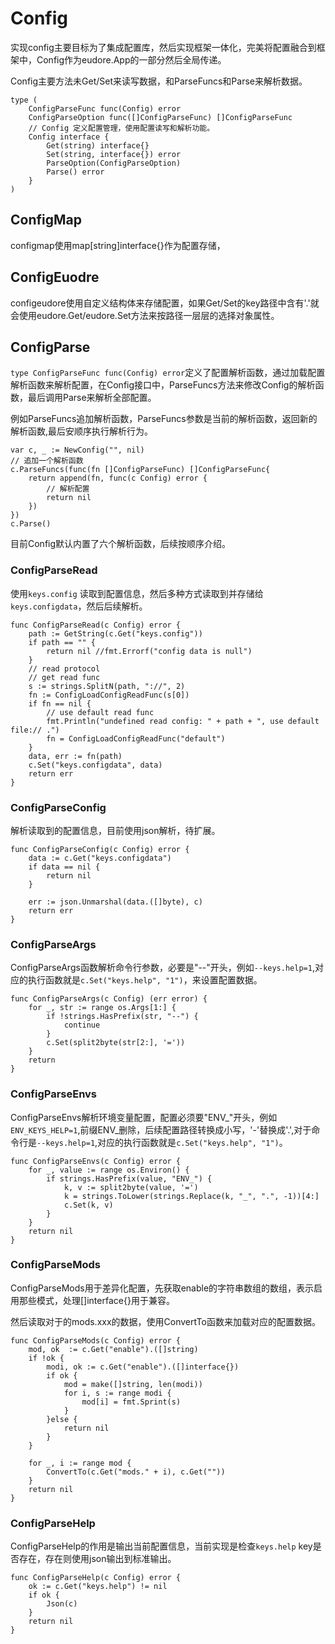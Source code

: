 # Config

实现config主要目标为了集成配置库，然后实现框架一体化，完美将配置融合到框架中，Config作为eudore.App的一部分然后全局传递。

Config主要方法未Get/Set来读写数据，和ParseFuncs和Parse来解析数据。

```golang
type (
	ConfigParseFunc func(Config) error
	ConfigParseOption func([]ConfigParseFunc) []ConfigParseFunc
	// Config 定义配置管理，使用配置读写和解析功能。
	Config interface {
		Get(string) interface{}
		Set(string, interface{}) error
		ParseOption(ConfigParseOption)
		Parse() error
	}
)
```

##  ConfigMap

configmap使用map[string]interface{}作为配置存储，

## ConfigEuodre

configeudore使用自定义结构体来存储配置，如果Get/Set的key路径中含有'.'就会使用eudore.Get/eudore.Set方法来按路径一层层的选择对象属性。

## ConfigParse

`type ConfigParseFunc func(Config) error`定义了配置解析函数，通过加载配置解析函数来解析配置，在Config接口中，ParseFuncs方法来修改Config的解析函数，最后调用Parse来解析全部配置。


例如ParseFuncs追加解析函数，ParseFuncs参数是当前的解析函数，返回新的解析函数,最后安顺序执行解析行为。

```golang
var c, _ := NewConfig("", nil)
// 追加一个解析函数
c.ParseFuncs(func(fn []ConfigParseFunc) []ConfigParseFunc{
	return append(fn, func(c Config) error {
		// 解析配置
		return nil
	})
})
c.Parse()
```

目前Config默认内置了六个解析函数，后续按顺序介绍。

### ConfigParseRead

使用`keys.config` 读取到配置信息，然后多种方式读取到并存储给`keys.configdata`，然后后续解析。

```golang
func ConfigParseRead(c Config) error {
	path := GetString(c.Get("keys.config"))
	if path == "" {
		return nil //fmt.Errorf("config data is null")
	}
	// read protocol
	// get read func
	s := strings.SplitN(path, "://", 2)
	fn := ConfigLoadConfigReadFunc(s[0])
	if fn == nil {
		// use default read func
		fmt.Println("undefined read config: " + path + ", use default file:// .")
		fn = ConfigLoadConfigReadFunc("default")
	}
	data, err := fn(path)
	c.Set("keys.configdata", data)
	return err
}
```

### ConfigParseConfig

解析读取到的配置信息，目前使用json解析，待扩展。

```golang
func ConfigParseConfig(c Config) error {
	data := c.Get("keys.configdata")
	if data == nil {
		return nil
	}

	err := json.Unmarshal(data.([]byte), c)
	return err	
}

```

### ConfigParseArgs

ConfigParseArgs函数解析命令行参数，必要是"--"开头，例如`--keys.help=1`,对应的执行函数就是`c.Set("keys.help", "1")`，来设置配置数据。

```golang
func ConfigParseArgs(c Config) (err error) {
	for _, str := range os.Args[1:] {
		if !strings.HasPrefix(str, "--") {
			continue
		}
		c.Set(split2byte(str[2:], '='))
	}
	return
}

```

### ConfigParseEnvs

ConfigParseEnvs解析环境变量配置，配置必须要"ENV_"开头，例如`ENV_KEYS_HELP=1`,前缀ENV_删除，后续配置路径转换成小写，'-'替换成'.',对于命令行是`--keys.help=1`,对应的执行函数就是`c.Set("keys.help", "1")`。

```golang
func ConfigParseEnvs(c Config) error {
	for _, value := range os.Environ() {
		if strings.HasPrefix(value, "ENV_") {
			k, v := split2byte(value, '=')
			k = strings.ToLower(strings.Replace(k, "_", ".", -1))[4:]
			c.Set(k, v)
		}
	}
	return nil
}
```

### ConfigParseMods

ConfigParseMods用于差异化配置，先获取enable的字符串数组的数组，表示启用那些模式，处理[]interface{}用于兼容。

然后读取对于的mods.xxx的数据，使用ConvertTo函数来加载对应的配置数据。

```golang
func ConfigParseMods(c Config) error {
	mod, ok  := c.Get("enable").([]string)
	if !ok {
		modi, ok := c.Get("enable").([]interface{})
		if ok {
			mod = make([]string, len(modi))
			for i, s := range modi {
				mod[i] = fmt.Sprint(s)
			}
		}else {
			return nil
		}
	}

	for _, i := range mod {
		ConvertTo(c.Get("mods." + i), c.Get(""))
	}
	return nil
}
```

### ConfigParseHelp

ConfigParseHelp的作用是输出当前配置信息，当前实现是检查`keys.help` key是否存在，存在则使用json输出到标准输出。

```golang
func ConfigParseHelp(c Config) error {
	ok := c.Get("keys.help") != nil
	if ok {
		Json(c)
	}
	return nil
}
```